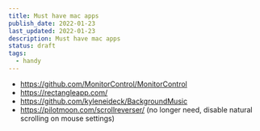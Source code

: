 ```yaml
---
title: Must have mac apps
publish_date: 2022-01-23
last_updated: 2022-01-23
description: Must have mac apps
status: draft
tags:
  - handy
---
```



- https://github.com/MonitorControl/MonitorControl
- https://rectangleapp.com/
- https://github.com/kyleneideck/BackgroundMusic
- https://pilotmoon.com/scrollreverser/ (no longer need, disable natural scrolling on mouse settings)